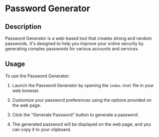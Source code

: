 # Password Generator

## Description

Password Generator is a web-based tool that creates strong and random passwords. It's designed to help you improve your online security by generating complex passwords for various accounts and services.

## Usage

To use the Password Generator:

1. Launch the Password Generator by opening the `index.html` file in your web browser.

2. Customize your password preferences using the options provided on the web page.

3. Click the "Generate Password" button to generate a password.

4. The generated password will be displayed on the web page, and you can copy it to your clipboard.

